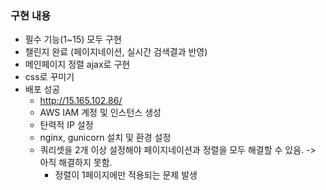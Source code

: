 ### 구현 내용
- 필수 기능(1~15) 모두 구현
- 챌린지 완료 (페이지네이션, 실시간 검색결과 반영)
- 메인페이지 정렬 ajax로 구현
- css로 꾸미기
- 배포 성공
    - http://15.165.102.86/
    - AWS IAM 계정 및 인스턴스 생성
    - 탄력적 IP 설정
    - nginx, gunicorn 설치 및 환경 설정
    - 쿼리셋을 2개 이상 설정해야 페이지네이션과 정렬을 모두 해결할 수 있음. -> 아직 해결하지 못함.
        - 정렬이 1페이지에만 적용되는 문제 발생